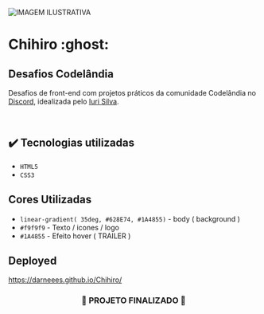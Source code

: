 ![ IMAGEM ILUSTRATIVA ](https://user-images.githubusercontent.com/79709843/188192080-37bf5422-ba02-4935-936c-7bc4c912450b.png)

<h1>
  Chihiro :ghost:
</h1>

<h2>Desafios Codelândia</h2>

<p>Desafios de front-end com projetos práticos da comunidade Codelândia no <a href="https://discord.gg/wNCWTVuxyz">Discord</a>, idealizada pelo <a href="https://www.iuricode.com/">Iuri Silva</a>.</p>
</br>

## ✔️ Tecnologias utilizadas
- ``HTML5``
- ``CSS3``

## Cores Utilizadas
- ``linear-gradient( 35deg, #628E74, #1A4855)`` - body ( background )
- ``#f9f9f9`` - Texto / icones / logo
- ``#1A4855`` - Efeito hover ( TRAILER )

## Deployed

https://darneees.github.io/Chihiro/
 

<h3 align="center">
  
  :construction: PROJETO FINALIZADO :construction:
  
</h3>

